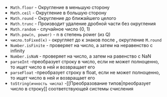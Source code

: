- `Math.floor` - Округление в меньшую сторону
- `Math.ceil` - Округление в большую сторону
- `Math.round` - Округление до ближайшего целого
- `Math.trunc` - 	Производит удаление дробной части без округления
- `Math.random` - случайное число {0, 1)
- `Math.pow(n, power)` - n в степень power (из Q)
- `число.toFixed(к)` - округляет до к знаков после **,** округление `M.round`
- `Number.isFinite` - проверяет на число, а затем на неравенство с infinity
- `Number.isNaN` - проверяет на число, а затем на равенство с NaN
- `parseInt` -преобразует строку в число, если не может полноценно, то ищет число в ней и возвращает его
- `parseFloat` -преобразует строку в float, если не может полноценно, то ищет число в ней и возвращает его
- `toString(ичность числа)` -[[Преобразование типов|преобразует число в строку]] соответствующей системы счисления